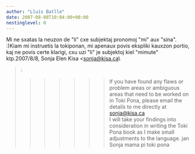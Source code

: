 ```yaml
---
author: "Lluís Batlle"
date: 2007-08-08T10:04:00+00:00
nestinglevel: 0
---
```

Mi ne sxatas la neuzon de "li" cxe subjektaj pronomoj "mi" aux "sina". :)Kiam mi instruetis la tokiponan, mi apenaux povis ekspliki kauxzon portio, kaj ne povis certe klarigi, cxu uzi "li" je subjektoj kiel "mimute" ktp.2007/8/8, Sonja Elen Kisa <[sonja@kisa.ca](mailto://sonja@kisa.ca)\
>:
>>>>>>> If you have found any flaws or problem areas or ambiguous areas that
> need to be worked on in Toki Pona, please email the details to me
> directly at [sonja@kisa.ca](mailto://sonja@kisa.ca)\
>> I will take your findings into consideration in writing the Toki Pona
> book as I make small adjustments to the language.
>> jan Sonja
> mama pi toki pona
>>